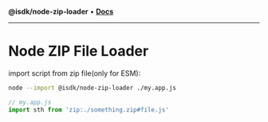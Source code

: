**@isdk/node-zip-loader** • [**Docs**](globals.md)

***

# Node ZIP File Loader

import script from zip file(only for ESM):

```bash
node --import @isdk/node-zip-loader ./my.app.js
```

```js
// my.app.js
import sth from 'zip:./something.zip#file.js'
```
